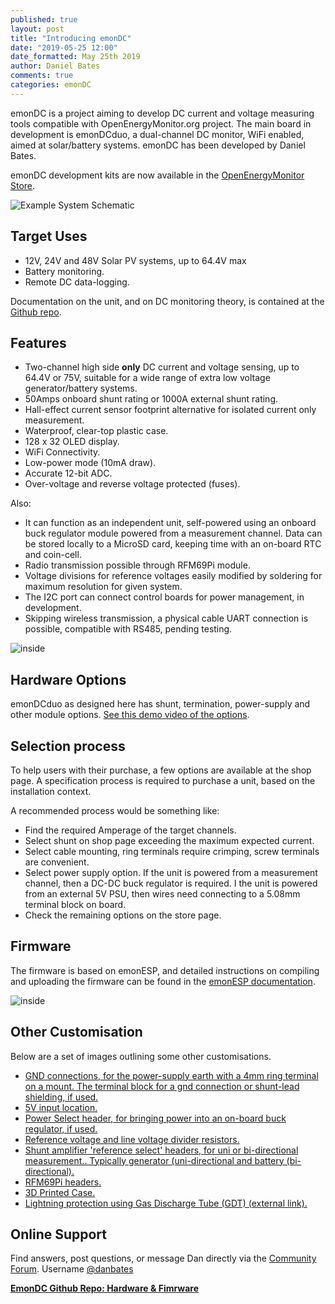 ```yaml
---
published: true
layout: post
title: "Introducing emonDC"
date: "2019-05-25 12:00"
date_formatted: May 25th 2019
author: Daniel Bates
comments: true
categories: emonDC
---
```


emonDC is a project aiming to develop DC current and voltage measuring tools compatible with OpenEnergyMonitor.org project.
The main board in development is emonDCduo, a dual-channel DC monitor, WiFi enabled, aimed at solar/battery systems. emonDC has been developed by Daniel Bates.

emonDC development kits are now available in the [OpenEnergyMonitor Store](https://shop.openenergymonitor.com/emondc/).

![Example System Schematic]({{site.image_path}}/emonDC_system.jpg)


## Target Uses

- 12V, 24V and 48V Solar PV systems, up to 64.4V max
- Battery monitoring.
- Remote DC data-logging.

Documentation on the unit, and on DC monitoring theory, is contained at the [Github repo](https://github.com/danbates2/emonDC).

## Features

- Two-channel high side **only** DC current and voltage sensing, up to 64.4V or 75V, suitable for a wide range of extra low voltage generator/battery systems.
- 50Amps onboard shunt rating or 1000A external shunt rating.
- Hall-effect current sensor footprint alternative for isolated current only measurement.
- Waterproof, clear-top plastic case.
- 128 x 32 OLED display.
- WiFi Connectivity.
- Low-power mode (10mA draw).
- Accurate 12-bit ADC.
- Over-voltage and reverse voltage protected (fuses).

Also:
- It can function as an independent unit, self-powered using an onboard buck regulator module powered from a measurement channel. Data can be stored locally to a MicroSD card, keeping time with an on-board RTC and coin-cell.
- Radio transmission possible through RFM69Pi module.
- Voltage divisions for reference voltages easily modified by soldering for maximum resolution for given system.
- The I2C port can connect control boards for power management, in development.
- Skipping wireless transmission, a physical cable UART connection is possible, compatible with RS485, pending testing.


![inside]({{site.image_path}}/shoot1clear_insideDisplay.jpg)

## Hardware Options

emonDCduo as designed here has shunt, termination, power-supply and other module options.
[See this demo video of the options](https://vimeo.com/319164161).


## Selection process

To help users with their purchase, a few options are available at the shop page. A specification process is required to purchase a unit, based on the installation context.

A recommended process would be something like:

- Find the required Amperage of the target channels.
- Select shunt on shop page exceeding the maximum expected current.
- Select cable mounting, ring terminals require crimping, screw terminals are convenient.
- Select power supply option. If the unit is powered from a measurement channel, then a DC-DC buck regulator is required. I the unit is powered from an external 5V PSU, then wires need connecting to a 5.08mm terminal block on board.
- Check the remaining options on the store page.


## Firmware

The firmware is based on emonESP, and detailed instructions on compiling and uploading the firmware can be found in the [emonESP documentation](https://github.com/openenergymonitor/EmonESP).

![inside]({{site.image_path}}/emonesp_dcmod.png)


## Other Customisation

Below are a set of images outlining some other customisations.
<br>

- [GND connections, for the power-supply earth with a 4mm ring terminal on a mount. The terminal block for a gnd connection or shunt-lead shielding, if used.](https://raw.githubusercontent.com/danbates2/emonDC/master/images/v3.6_overlay_gnd.jpg)
- [5V input location.](https://raw.githubusercontent.com/danbates2/emonDC/master/images/v3.6_overlay_5v.jpg)
- [Power Select header, for bringing power into an on-board buck regulator, if used.](https://raw.githubusercontent.com/danbates2/emonDC/master/images/v3.6_overlay_pwr.jpg)
- [Reference voltage and line voltage divider resistors.](https://raw.githubusercontent.com/danbates2/emonDC/master/images/v3.6_overlay_resistors.jpg)
- [Shunt amplifier 'reference select' headers, for uni or bi-directional measurement.. Typically generator (uni-directional and battery (bi-directional).](https://raw.githubusercontent.com/danbates2/emonDC/master/images/v3.6_overlay_refsel.jpg)
- [RFM69Pi headers.](https://raw.githubusercontent.com/danbates2/emonDC/master/images/v3.6_overlay_rfm.jpg)
- [3D Printed Case.](https://raw.githubusercontent.com/danbates2/emonDC/master/images/3dprinted_case_1.jpg)
- [Lightning protection using Gas Discharge Tube (GDT) (external link).](https://uk.farnell.com/1843306)


## Online Support

Find answers, post questions, or message Dan directly via the [Community Forum](https://community.openenergymonitor.org/c/hardware/emondc).  Username [@danbates](https://community.openenergymonitor.org/u/danbates/summary)

[**EmonDC Github Repo: Hardware & Fimrware**](https://github.com/danbates2/emonDC)